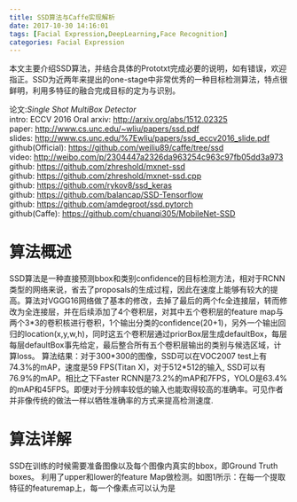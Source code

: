 ```yaml
---
title: SSD算法与Caffe实现解析
date: 2017-10-30 14:16:01
tags: [Facial Expression,DeepLearning,Face Recognition]
categories: Facial Expression
---
```



  本文主要介绍SSD算法，并结合具体的Prototxt完成必要的说明，如有错误，欢迎指正。SSD为近两年来提出的one-stage中非常优秀的一种目标检测算法，特点很鲜明，利用多特征的融合完成目标的定为与识别。

  论文:*Single Shot MultiBox Detector* \
  intro: ECCV 2016 Oral
  arxiv: http://arxiv.org/abs/1512.02325 \
  paper: http://www.cs.unc.edu/~wliu/papers/ssd.pdf \
  slides: http://www.cs.unc.edu/%7Ewliu/papers/ssd_eccv2016_slide.pdf \
  github(Official): https://github.com/weiliu89/caffe/tree/ssd \
  video: http://weibo.com/p/2304447a2326da963254c963c97fb05dd3a973 \
  github: https://github.com/zhreshold/mxnet-ssd \
  github: https://github.com/zhreshold/mxnet-ssd.cpp \
  github: https://github.com/rykov8/ssd_keras \
  github: https://github.com/balancap/SSD-Tensorflow \
  github: https://github.com/amdegroot/ssd.pytorch \
  github(Caffe): https://github.com/chuanqi305/MobileNet-SSD

# 算法概述
  SSD算法是一种直接预测bbox和类别confidence的目标检测方法，相对于RCNN类型的网络来说，省去了proposals的生成过程，因此在速度上能够有较大的提高。算法对VGGG16网络做了基本的修改，去掉了最后的两个fc全连接层，转而修改为全连接层，并在后续添加了4个卷积层，对其中五个卷积层的feature map与两个3*3的卷积核进行卷积，1个输出分类的confidence(20+1)，另外一个输出回归的location(x,y,w,h)，同时这五个卷积层通过priorBox层生成defaultBox，每层每层defaultBox事先给定，最后整合所有五个卷积层输出的类别与候选区域，计算loss。
  算法结果：对于300\*300的图像，SSD可以在VOC2007 test上有74.3%的mAP，速度是59 FPS(Titan X)，对于512\*512的输入, SSD可以有76.9%的mAP。相比之下Faster RCNN是73.2%的mAP和7FPS，YOLO是63.4%的mAP和45FPS。即便对于分辨率较低的输入也能取得较高的准确率。可见作者并非像传统的做法一样以牺牲准确率的方式来提高检测速度.

# 算法详解
  SSD在训练的时候需要准备图像以及每个图像内真实的bbox，即Ground Truth boxes。
  利用了upper和lower的feature Map做检测。如图1所示：在每一个提取特征的featuremap上，每一个像素点可以认为是
